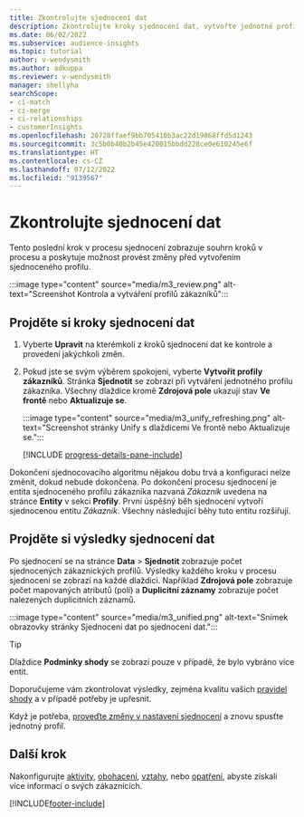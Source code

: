 ```yaml
---
title: Zkontrolujte sjednocení dat
description: Zkontrolujte kroky sjednocení dat, vytvořte jednotné profily zákazníků a zkontrolujte výsledky
ms.date: 06/02/2022
ms.subservice: audience-insights
ms.topic: tutorial
author: v-wendysmith
ms.author: adkuppa
ms.reviewer: v-wendysmith
manager: shellyha
searchScope:
- ci-match
- ci-merge
- ci-relationships
- customerInsights
ms.openlocfilehash: 20728ffaef9bb705410b3ac22d19868ffd5d1243
ms.sourcegitcommit: 3c5b0b40b2b45e420015bbdd228ce0e610245e6f
ms.translationtype: HT
ms.contentlocale: cs-CZ
ms.lasthandoff: 07/12/2022
ms.locfileid: "9139567"
---
```

# <a name="review-data-unification"></a>Zkontrolujte sjednocení dat

Tento poslední krok v procesu sjednocení zobrazuje souhrn kroků v procesu a poskytuje možnost provést změny před vytvořením sjednoceného profilu.

:::image type="content" source="media/m3_review.png" alt-text="Screenshot Kontrola a vytváření profilů zákazníků":::

## <a name="review-the-data-unification-steps"></a>Projděte si kroky sjednocení dat

1. Vyberte **Upravit** na kterémkoli z kroků sjednocení dat ke kontrole a provedení jakýchkoli změn.

1. Pokud jste se svým výběrem spokojeni, vyberte **Vytvořit profily zákazníků**. Stránka **Sjednotit** se zobrazí při vytváření jednotného profilu zákazníka. Všechny dlaždice kromě **Zdrojová pole** ukazují stav **Ve frontě** nebo **Aktualizuje se**.

   :::image type="content" source="media/m3_unify_refreshing.png" alt-text="Screenshot stránky Unify s dlaždicemi Ve frontě nebo Aktualizuje se.":::

   [!INCLUDE [progress-details-pane-include](includes/progress-details-pane.md)]

Dokončení sjednocovacího algoritmu nějakou dobu trvá a konfiguraci nelze změnit, dokud nebude dokončena. Po dokončení procesu sjednocení je entita sjednoceného profilu zákazníka nazvaná *Zákazník* uvedena na stránce **Entity** v sekci **Profily**. První úspěšný běh sjednocení vytvoří sjednocenou entitu *Zákazník*. Všechny následující běhy tuto entitu rozšiřují.

## <a name="review-the-results-of-data-unification"></a>Projděte si výsledky sjednocení dat

Po sjednocení se na stránce **Data** > **Sjednotit** zobrazuje počet sjednocených zákaznických profilů. Výsledky každého kroku v procesu sjednocení se zobrazí na každé dlaždici. Například **Zdrojová pole** zobrazuje počet mapovaných atributů (polí) a **Duplicitní záznamy** zobrazuje počet nalezených duplicitních záznamů.

:::image type="content" source="media/m3_unified.png" alt-text="Snímek obrazovky stránky Sjednocení dat po sjednocení dat.":::

> [!TIP]
> Dlaždice **Podmínky shody** se zobrazí pouze v případě, že bylo vybráno více entit.

Doporučujeme vám zkontrolovat výsledky, zejména kvalitu vašich [pravidel shody](data-unification-update.md#manage-match-rules) a v případě potřeby je upřesnit.

Když je potřeba, [proveďte změny v nastavení sjednocení](data-unification-update.md) a znovu spusťte jednotný profil.

## <a name="next-step"></a>Další krok

Nakonfigurujte [aktivity](activities.md), [obohacení](enrichment-hub.md), [vztahy](relationships.md), nebo [opatření](measures.md), abyste získali více informací o svých zákaznících.

[!INCLUDE[footer-include](includes/footer-banner.md)]
